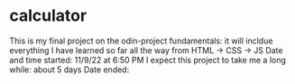 # calculator
This is my final project on the odin-project fundamentals: it will incldue everything I have learned so far all the way from HTML -> CSS -> JS
Date and time started: 11/9/22 at 6:50 PM
I expect this project to take me a long while: about 5 days
Date ended: 